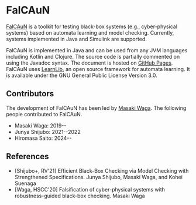 FalCAuN
=======

[FalCAuN](https://github.com/MasWag/FalCAuN) is a toolkit for testing black-box systems (e.g., cyber-physical systems) based on automata learning and model checking. Currently, systems implemented in Java and Simulink are supported.

FalCAuN is implemented in Java and can be used from any JVM languages including Kotlin and Clojure. The source code is partially commented on using the Javadoc syntax. The document is hosted on [GitHub Pages](https://maswag.github.io/FalCAuN/maven-site/latest/apidocs/). FalCAuN uses [LearnLib](https://learnlib.de/), an open source framework for automata learning. It is available under the GNU General Public License Version 3.0.

Contributors
------------

The development of FalCAuN has been led by [Masaki Waga](https://www.fos.kuis.kyoto-u.ac.jp/~mwaga/). The following people contributed to FalCAuN.

- Masaki Waga: 2019--
- Junya Shijubo: 2021--2022
- Hiromasa Saito: 2024--

References
----------

- [Shijubo+, RV'21] Efficient Black-Box Checking via Model Checking with Strengthened Specifications. Junya Shijubo, Masaki Waga, and Kohei Suenaga
- [Waga, HSCC'20] Falsification of cyber-physical systems with robustness-guided black-box checking. Masaki Waga
